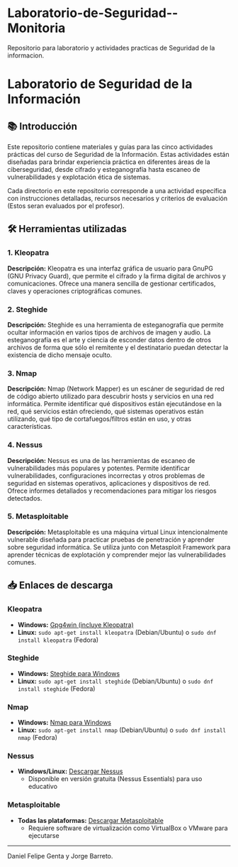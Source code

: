 # Laboratorio-de-Seguridad--Monitoria
Repositorio para laboratorio y actividades practicas de Seguridad de la informacion.
# Laboratorio de Seguridad de la Información

## 📚 Introducción

Este repositorio contiene materiales y guías para las cinco actividades prácticas del curso de Seguridad de la Información. Estas actividades están diseñadas para brindar experiencia práctica en diferentes áreas de la ciberseguridad, desde cifrado y esteganografía hasta escaneo de vulnerabilidades y explotación ética de sistemas.

Cada directorio en este repositorio corresponde a una actividad específica con instrucciones detalladas, recursos necesarios y criterios de evaluación (Estos seran evaluados por el profesor).

## 🛠️ Herramientas utilizadas

### 1. Kleopatra
**Descripción:** Kleopatra es una interfaz gráfica de usuario para GnuPG (GNU Privacy Guard), que permite el cifrado y la firma digital de archivos y comunicaciones. Ofrece una manera sencilla de gestionar certificados, claves y operaciones criptográficas comunes.

### 2. Steghide
**Descripción:** Steghide es una herramienta de esteganografía que permite ocultar información en varios tipos de archivos de imagen y audio. La esteganografía es el arte y ciencia de esconder datos dentro de otros archivos de forma que sólo el remitente y el destinatario puedan detectar la existencia de dicho mensaje oculto.

### 3. Nmap
**Descripción:** Nmap (Network Mapper) es un escáner de seguridad de red de código abierto utilizado para descubrir hosts y servicios en una red informática. Permite identificar qué dispositivos están ejecutándose en la red, qué servicios están ofreciendo, qué sistemas operativos están utilizando, qué tipo de cortafuegos/filtros están en uso, y otras características.

### 4. Nessus
**Descripción:** Nessus es una de las herramientas de escaneo de vulnerabilidades más populares y potentes. Permite identificar vulnerabilidades, configuraciones incorrectas y otros problemas de seguridad en sistemas operativos, aplicaciones y dispositivos de red. Ofrece informes detallados y recomendaciones para mitigar los riesgos detectados.

### 5. Metasploitable
**Descripción:** Metasploitable es una máquina virtual Linux intencionalmente vulnerable diseñada para practicar pruebas de penetración y aprender sobre seguridad informática. Se utiliza junto con Metasploit Framework para aprender técnicas de explotación y comprender mejor las vulnerabilidades comunes.

## 📥 Enlaces de descarga

### Kleopatra
- **Windows:** [Gpg4win (incluye Kleopatra)](https://gpg4win.org/download.html)
- **Linux:** `sudo apt-get install kleopatra` (Debian/Ubuntu) o `sudo dnf install kleopatra` (Fedora)

### Steghide
- **Windows:** [Steghide para Windows](https://steghide.sourceforge.net/download.php)
- **Linux:** `sudo apt-get install steghide` (Debian/Ubuntu) o `sudo dnf install steghide` (Fedora)

### Nmap
- **Windows:** [Nmap para Windows](https://nmap.org/download.html#windows)
- **Linux:** `sudo apt-get install nmap` (Debian/Ubuntu) o `sudo dnf install nmap` (Fedora)

### Nessus
- **Windows/Linux:** [Descargar Nessus](https://www.tenable.com/downloads/nessus)
  - Disponible en versión gratuita (Nessus Essentials) para uso educativo

### Metasploitable
- **Todas las plataformas:** [Descargar Metasploitable](https://sourceforge.net/projects/metasploitable/)
  - Requiere software de virtualización como VirtualBox o VMware para ejecutarse
---

Daniel Felipe Genta y Jorge Barreto.
